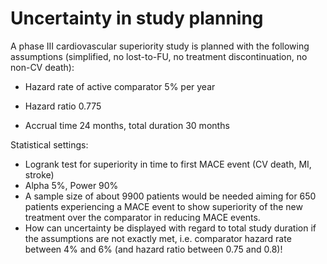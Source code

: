 # Uncertainty in study planning

A phase III cardiovascular superiority study is planned with the following assumptions (simplified, no lost-to-FU, no treatment discontinuation, no non-CV death):

* Hazard rate of active comparator 5% per year

* Hazard ratio 0.775

* Accrual time 24 months, total duration 30 months

Statistical settings: 

* Logrank test for superiority in time to first MACE event (CV death, MI, stroke)
* Alpha 5%, Power 90%
* A sample size of about 9900 patients would be needed aiming for 650 patients experiencing a MACE event to show superiority of the new treatment over the comparator in reducing MACE events.
* How can uncertainty be displayed with regard to total study duration if the assumptions are not exactly met, i.e. comparator hazard rate between 4% and 6% (and hazard ratio between 0.75 and 0.8)!
